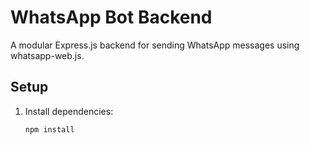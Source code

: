 # WhatsApp Bot Backend

A modular Express.js backend for sending WhatsApp messages using whatsapp-web.js.

## Setup

1. Install dependencies:
   ```bash
   npm install